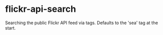 # flickr-api-search

Searching the public Flickr API feed via tags. Defaults to the 'sea' tag at the start.
